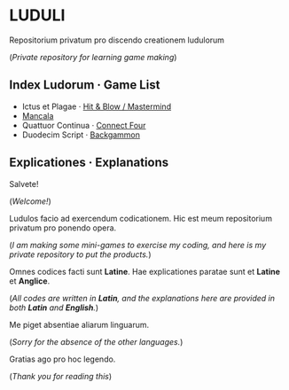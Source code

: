# LUDULI
Repositorium privatum pro discendo creationem ludulorum

(*Private repository for learning game making*)

## Index Ludorum · Game List ##

* Ictus et Plagae · [Hit & Blow / Mastermind](https://en.wikipedia.org/wiki/Mastermind_(board_game))
* [Mancala](https://en.wikipedia.org/wiki/Mancala)
* Quattuor Continua · [Connect Four](https://en.wikipedia.org/wiki/Connect_Four)
* Duodecim Script · [Backgammon](https://en.wikipedia.org/wiki/Backgammon)

## Explicationes · Explanations ##
Salvete!

(*Welcome!*)

Ludulos facio ad exercendum codicationem. Hic est meum repositorium privatum pro ponendo opera.

(*I am making some mini-games to exercise my coding, and here is my private repository to put the products.*)

Omnes codices facti sunt **Latine**. Hae explicationes paratae sunt et **Latine** et **Anglice**.

(*All codes are written in **Latin**, and the explanations here are provided in both **Latin** and **English**.*)

Me piget absentiae aliarum linguarum.

(*Sorry for the absence of the other languages.*)

Gratias ago pro hoc legendo.

(*Thank you for reading this*)
